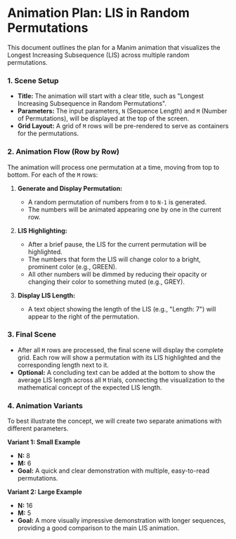 # Animation Plan: LIS in Random Permutations

This document outlines the plan for a Manim animation that visualizes the Longest Increasing Subsequence (LIS) across multiple random permutations.

### 1. Scene Setup

- **Title:** The animation will start with a clear title, such as "Longest Increasing Subsequence in Random Permutations".
- **Parameters:** The input parameters, `N` (Sequence Length) and `M` (Number of Permutations), will be displayed at the top of the screen.
- **Grid Layout:** A grid of `M` rows will be pre-rendered to serve as containers for the permutations.

### 2. Animation Flow (Row by Row)

The animation will process one permutation at a time, moving from top to bottom. For each of the `M` rows:

1.  **Generate and Display Permutation:**
    - A random permutation of numbers from `0` to `N-1` is generated.
    - The numbers will be animated appearing one by one in the current row.

2.  **LIS Highlighting:**
    - After a brief pause, the LIS for the current permutation will be highlighted.
    - The numbers that form the LIS will change color to a bright, prominent color (e.g., GREEN).
    - All other numbers will be dimmed by reducing their opacity or changing their color to something muted (e.g., GREY).

3.  **Display LIS Length:**
    - A text object showing the length of the LIS (e.g., "Length: 7") will appear to the right of the permutation.

### 3. Final Scene

- After all `M` rows are processed, the final scene will display the complete grid. Each row will show a permutation with its LIS highlighted and the corresponding length next to it.
- **Optional:** A concluding text can be added at the bottom to show the average LIS length across all `M` trials, connecting the visualization to the mathematical concept of the expected LIS length.

### 4. Animation Variants

To best illustrate the concept, we will create two separate animations with different parameters.

**Variant 1: Small Example**
- **N:** 8
- **M:** 6
- **Goal:** A quick and clear demonstration with multiple, easy-to-read permutations.

**Variant 2: Large Example**
- **N:** 16
- **M:** 5
- **Goal:** A more visually impressive demonstration with longer sequences, providing a good comparison to the main LIS animation.
